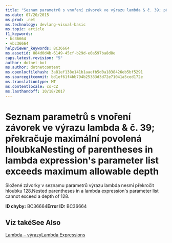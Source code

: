 ```yaml
---
title: "Seznam parametrů s vnoření závorek ve výrazu lambda & č. 39; překračuje maximální povolená hloubka"
ms.date: 07/20/2015
ms.prod: .net
ms.technology: devlang-visual-basic
ms.topic: article
f1_keywords:
- bc36664
- vbc36664
helpviewer_keywords: BC36664
ms.assetid: 884d0d4b-6149-45cf-b29d-e0a597ba8d8e
caps.latest.revision: "5"
author: dotnet-bot
ms.author: dotnetcontent
ms.openlocfilehash: 3a81ef138e141b1aaefb5d0a1838426eb5bf5291
ms.sourcegitcommit: bd1ef61f4bb794b25383d3d72e71041a5ced172e
ms.translationtype: MT
ms.contentlocale: cs-CZ
ms.lasthandoff: 10/18/2017
---
```

# <a name="nesting-of-parentheses-in-lambda-expression39s-parameter-list-exceeds-maximum-allowable-depth"></a><span data-ttu-id="04da2-102">Seznam parametrů s vnoření závorek ve výrazu lambda & č. 39; překračuje maximální povolená hloubka</span><span class="sxs-lookup"><span data-stu-id="04da2-102">Nesting of parentheses in lambda expression&#39;s parameter list exceeds maximum allowable depth</span></span>
<span data-ttu-id="04da2-103">Složené závorky v seznamu parametrů výrazu lambda nesmí překročit hloubku 128.</span><span class="sxs-lookup"><span data-stu-id="04da2-103">Nested parentheses in a lambda expression's parameter list cannot exceed a depth of 128.</span></span>  
  
 <span data-ttu-id="04da2-104">**ID chyby:** BC36664</span><span class="sxs-lookup"><span data-stu-id="04da2-104">**Error ID:** BC36664</span></span>  
  
## <a name="see-also"></a><span data-ttu-id="04da2-105">Viz také</span><span class="sxs-lookup"><span data-stu-id="04da2-105">See Also</span></span>  
 [<span data-ttu-id="04da2-106">Lambda – výrazy</span><span class="sxs-lookup"><span data-stu-id="04da2-106">Lambda Expressions</span></span>](../../visual-basic/programming-guide/language-features/procedures/lambda-expressions.md)
